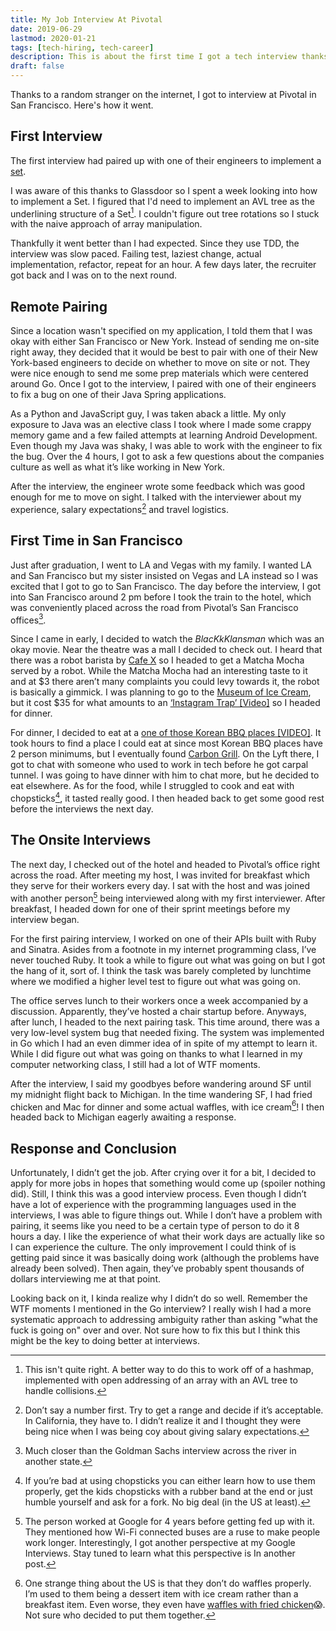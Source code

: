 ```yaml
---
title: My Job Interview At Pivotal
date: 2019-06-29
lastmod: 2020-01-21
tags: [tech-hiring, tech-career]
description: This is about the first time I got a tech interview thanks to the strength of weak ties.\
draft: false
---
```


Thanks to a random stranger on the internet, I got to interview at Pivotal in San Francisco. Here's how it went.

## First Interview

The first interview had paired up with one of their engineers to implement a [set](https://en.wikipedia.org/wiki/Set_(abstract_data_type)).

I was aware of this thanks to Glassdoor so I spent a week looking into how to implement a Set. I figured that I'd need to implement an AVL tree as the underlining structure of a Set[^1]. I couldn't figure out tree rotations so I stuck with the naive approach of array manipulation.

Thankfully it went better than I had expected. Since they use TDD, the interview was slow paced. Failing test, laziest change, actual implementation, refactor, repeat for an hour. A few days later, the recruiter got back and I was on to the next round.

## Remote Pairing
Since a location wasn't specified on my application, I told them that I was okay with either San Francisco or New York. Instead of sending me on-site right away, they decided that it would be best to pair with one of their New York-based engineers to decide on whether to move on site or not. They were nice enough to send me some prep materials which were centered around Go. Once I got to the interview, I paired with one of their engineers to fix a bug on one of their Java Spring applications.

As a Python and JavaScript guy, I was taken aback a little. My only exposure to Java was an elective class I took where I made some crappy memory game and a few failed attempts at learning Android Development. Even though my Java was shaky, I was able to work with the engineer to fix the bug. Over the 4 hours, I got to ask a few questions about the companies culture as well as what it’s like working in New York.

After the interview, the engineer wrote some feedback which was good enough for me to move on sight. I talked with the interviewer about my experience, salary expectations[^2] and travel logistics.

## First Time in San Francisco

Just after graduation, I went to LA and Vegas with my family. I wanted LA and San Francisco but my sister insisted on Vegas and LA instead so I was excited that I got to go to San Francisco. The day before the interview, I got into San Francisco around 2 pm before I took the train to the hotel, which was conveniently placed across the road from Pivotal’s San Francisco offices[^3].

Since I came in early, I decided to watch the <cite>BlacKkKlansman</cite> which was an okay movie. Near the theatre was a mall I decided to check out. I heard that there was a robot barista by [Cafe X](https://www.cafexapp.com/) so I headed to get a Matcha Mocha served by a robot. While the Matcha Mocha had an interesting taste to it and at $3 there aren’t many complaints you could levy towards it, the robot is basically a gimmick. I was planning to go to the [Museum of Ice Cream](https://www.museumoficecream.com/), but it cost $35 for what amounts to an [‘Instagram Trap’ [Video]](https://www.youtube.com/watch?v=Qx_r-dP22Ps) so I headed for dinner. 

For dinner, I decided to eat at a [one of those Korean BBQ places [VIDEO]](https://www.youtube.com/watch?v=GTXP2FzQS94). It took hours to find a place I could eat at since most Korean BBQ places have 2 person minimums, but I eventually found [Carbon Grill](http://www.carbongrillsf.com/). On the Lyft there, I got to chat with someone who used to work in tech before he got carpal tunnel. I was going to have dinner with him to chat more, but he decided to eat elsewhere. As for the food, while I struggled to cook and eat with chopsticks[^4], it tasted really good. I then headed back to get some good rest before the interviews the next day.

## The Onsite Interviews

The next day, I checked out of the hotel and headed to Pivotal’s office right across the road. After meeting my host, I was invited for breakfast which they serve for their workers every day. I sat with the host and was joined with another person[^5] being interviewed along with my first interviewer. After breakfast, I headed down for one of their sprint meetings before my interview began.

For the first pairing interview, I worked on one of their APIs built with Ruby and Sinatra. Asides from a footnote in my internet programming class, I’ve never touched Ruby. It took a while to figure out what was going on but I got the hang of it, sort of. I think the task was barely completed by lunchtime where we modified a higher level test to figure out what was going on.

The office serves lunch to their workers once a week accompanied by a discussion. Apparently, they’ve hosted a chair startup before. Anyways, after lunch, I headed to the next pairing task. This time around, there was a very low-level system bug that needed fixing. The system was implemented in Go which I had an even dimmer idea of in spite of my attempt to learn it. While I did figure out what was going on thanks to what I learned in my computer networking class, I still had a lot of WTF moments.

After the interview, I said my goodbyes before wandering around SF until my midnight flight back to Michigan. In the time wandering SF, I had fried chicken and Mac for dinner and some actual waffles, with ice cream[^6]! I then headed back to Michigan eagerly awaiting a response.

## Response and Conclusion

Unfortunately, I didn’t get the job. After crying over it for a bit, I decided to apply for more jobs in hopes that something would come up (spoiler nothing did). Still, I think this was a good interview process. Even though I didn’t have a lot of experience with the programming languages used in the interviews, I was able to figure things out. While I don’t have a problem with pairing, it seems like you need to be a certain type of person to do it 8 hours a day. I like the experience of what their work days are actually like so I can experience the culture. The only improvement I could think of is getting paid since it was basically doing work (although the problems have already been solved). Then again, they’ve probably spent thousands of dollars interviewing me at that point.

Looking back on it, I kinda realize why I didn’t do so well. Remember the WTF moments I mentioned in the Go interview? I really wish I had a more systematic approach to addressing ambiguity rather than asking "what the fuck is going on" over and over. Not sure how to fix this but I think this might be the key to doing better at interviews.

[^1]: This isn't quite right. A better way to do this to work off of a hashmap, implemented with open addressing of an array with an AVL tree to handle collisions.
[^2]: Don’t say a number first. Try to get a range and decide if it’s acceptable. In California, they have to. I didn’t realize it and I thought they were being nice when I was being coy about giving salary expectations.
[^3]: Much closer than the Goldman Sachs interview across the river in another state.
[^4]: If you’re bad at using chopsticks you can either learn how to use them properly, get the kids chopsticks with a rubber band at the end or just humble yourself and ask for a fork. No big deal (in the US at least).
[^5]: The person worked at Google for 4 years before getting fed up with it. They mentioned how Wi-Fi connected buses are a ruse to make people work longer. Interestingly, I got another perspective at my Google Interviews. Stay tuned to learn what this perspective is In another post.
[^6]: One strange thing about the US is that they don’t do waffles properly. I’m used to them being a dessert item with ice cream rather than a breakfast item. Even worse, they even have [waffles with fried chicken](https://en.wikipedia.org/wiki/Chicken_and_waffles)😱. Not sure who decided to put them together.
